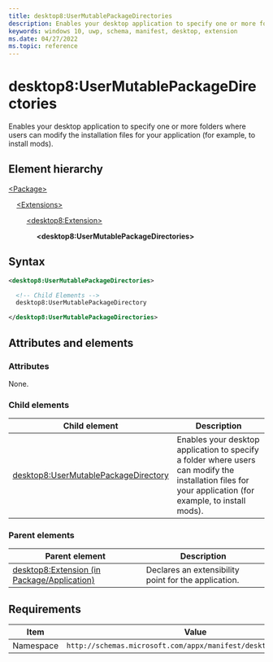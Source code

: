 ```yaml
---
title: desktop8:UserMutablePackageDirectories
description: Enables your desktop application to specify one or more folders where users can modify the installation files for your application (for example to install mods).
keywords: windows 10, uwp, schema, manifest, desktop, extension
ms.date: 04/27/2022
ms.topic: reference
---
```


# desktop8:UserMutablePackageDirectories

Enables your desktop application to specify one or more folders where users can modify the installation files for your application (for example, to install mods).

## Element hierarchy

[\<Package\>](element-package.md)

&nbsp;&nbsp;&nbsp;&nbsp;[\<Extensions\>](element-extensions.md)

&nbsp;&nbsp;&nbsp;&nbsp; &nbsp;&nbsp;&nbsp;&nbsp;[\<desktop8:Extension\>](element-desktop8-extension.md)

&nbsp;&nbsp;&nbsp;&nbsp; &nbsp;&nbsp;&nbsp;&nbsp; &nbsp;&nbsp;&nbsp;&nbsp;**\<desktop8:UserMutablePackageDirectories\>**

## Syntax

```xml
<desktop8:UserMutablePackageDirectories>

  <!-- Child Elements -->
  desktop8:UserMutablePackageDirectory

</desktop8:UserMutablePackageDirectories>
```

## Attributes and elements

### Attributes

None.

### Child elements

| Child element | Description |
|-|-|
| [desktop8:UserMutablePackageDirectory](element-desktop8-usermutablepackagedirectory.md) | Enables your desktop application to specify a folder where users can modify the installation files for your application (for example, to install mods). |

### Parent elements

| Parent element | Description |
|-|-|
| [desktop8:Extension (in Package/Application)](element-1-extensions.md) | Declares an extensibility point for the application. |

## Requirements

| Item  | Value  |
|--|--|
| Namespace | `http://schemas.microsoft.com/appx/manifest/desktop/windows10/8` |
